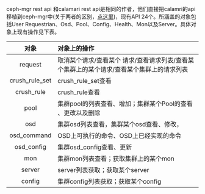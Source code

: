 ceph-mgr rest api 和calamari rest api是相同的作者，他们直接把calamri的api移植到ceph-mgr中\(关于两者的区别，[点这里](https://github.com/Tendrl/documentation/pull/57/files)\)，现有API 24个。所涵盖的对象包括User Requestrian、Osd、Pool、Config、Health、Mon以及Server。具体对象上现有操作见下表。

| 对象 | 对象上的操作 |
| :---: | :--- |
| request | 取消某个请求/查看某个 请求/查看请求列表/查看某个集群上的某个请求/查看某个集群上的请求列表 |
| crush\_rule\_set | crush\_rule\_set查看 |
| crush\_rule | crush\_rule查看 |
| pool | 集群pool的列表查看、增加；集群某个Pool的查看 、更改以及删除 |
| osd | 集群osd列表查看，集群某个osd查看、修改， |
| osd\_command | OSD上可执行的命令、OSD上已经实现的命令 |
| osd\_config | 集群osd\_config查看、更新 |
| mon | 集群mon列表查看；获取集群上的某个mon |
| server | server列表获取；获取某个server |
| config | 集群config列表获取；获取某个config |

